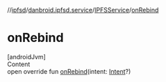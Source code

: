 //[ipfsd](../../index.md)/[danbroid.ipfsd.service](../index.md)/[IPFSService](index.md)/[onRebind](on-rebind.md)



# onRebind  
[androidJvm]  
Content  
open override fun [onRebind](on-rebind.md)(intent: [Intent](https://developer.android.com/reference/kotlin/android/content/Intent.html)?)  



